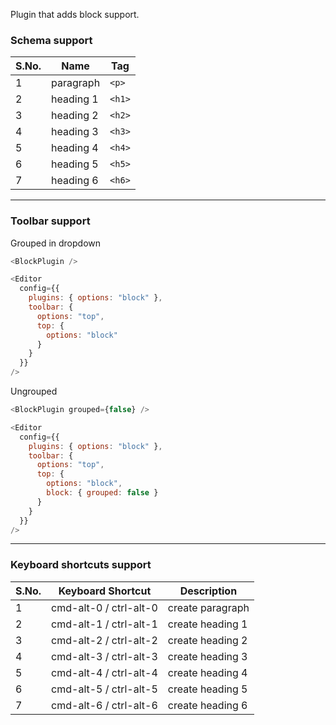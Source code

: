 Plugin that adds block support.

### Schema support

| S.No. | Name      | Tag    |
| ----- | --------- | ------ |
| 1     | paragraph | `<p>`  |
| 2     | heading 1 | `<h1>` |
| 3     | heading 2 | `<h2>` |
| 4     | heading 3 | `<h3>` |
| 5     | heading 4 | `<h4>` |
| 6     | heading 5 | `<h5>` |
| 7     | heading 6 | `<h6>` |

---

### Toolbar support

Grouped in dropdown

```js
<BlockPlugin />
```

```js static
<Editor
  config={{
    plugins: { options: "block" },
    toolbar: {
      options: "top",
      top: {
        options: "block"
      }
    }
  }}
/>
```

Ungrouped

```js
<BlockPlugin grouped={false} />
```

```js static
<Editor
  config={{
    plugins: { options: "block" },
    toolbar: {
      options: "top",
      top: {
        options: "block",
        block: { grouped: false }
      }
    }
  }}
/>
```

---

### Keyboard shortcuts support

| S.No. | Keyboard Shortcut      | Description      |
| ----- | ---------------------- | ---------------- |
| 1     | cmd-alt-0 / ctrl-alt-0 | create paragraph |
| 2     | cmd-alt-1 / ctrl-alt-1 | create heading 1 |
| 3     | cmd-alt-2 / ctrl-alt-2 | create heading 2 |
| 4     | cmd-alt-3 / ctrl-alt-3 | create heading 3 |
| 5     | cmd-alt-4 / ctrl-alt-4 | create heading 4 |
| 6     | cmd-alt-5 / ctrl-alt-5 | create heading 5 |
| 7     | cmd-alt-6 / ctrl-alt-6 | create heading 6 |
